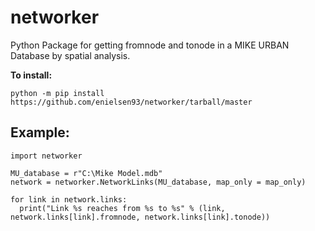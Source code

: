 # networker
Python Package for getting fromnode and tonode in a MIKE URBAN Database by spatial analysis.

<b>To install:</b>

```
python -m pip install https://github.com/enielsen93/networker/tarball/master
```

## Example:
```
import networker

MU_database = r"C:\Mike Model.mdb"
network = networker.NetworkLinks(MU_database, map_only = map_only)

for link in network.links:
  print("Link %s reaches from %s to %s" % (link, network.links[link].fromnode, network.links[link].tonode))
```
